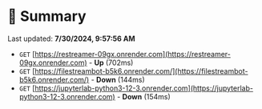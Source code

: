 # 📖 Summary
Last updated: **7/30/2024, 9:57:56 AM**

- `GET` [https://restreamer-09gx.onrender.com](https://restreamer-09gx.onrender.com) - **Up** (702ms)
- `GET` [https://filestreambot-b5k6.onrender.com/](https://filestreambot-b5k6.onrender.com/) - **Down** (144ms)
- `GET` [https://jupyterlab-python3-12-3.onrender.com](https://jupyterlab-python3-12-3.onrender.com) - **Down** (154ms)
